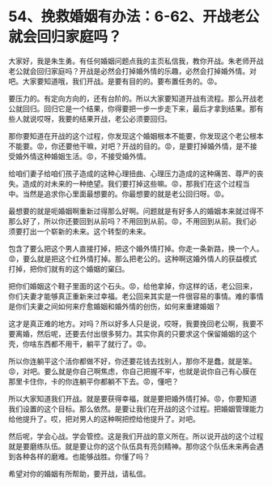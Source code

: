 # 54、挽救婚姻有办法：6-62、开战老公就会回归家庭吗？

大家好，我是朱生勇。有任何婚姻问题点我的主页私信我，教你开战。朱老师开战老公就会回归家庭吗？开战是必然会打掉婚外情的乐趣，必然会打掉婚外情。对吧。大家要知道哦，我们开战。是要有目的的。要布置任务的。😡。

要压力的。有定向方向的，还有台阶的。所以大家要知道开战有流程。那么开战老公就回归。回归它是一个结果，你得要把一步一步走下来，最后才拿到结果。那有些人就说哎呀，我要的结果开战，老公必须要回归。

那你要知道在开战的这个过程，你发现这个婚姻根本不能要，你发现这个老公根本不能要。😡，你还要他干嘛，对吧？开战的目的。😡，是要打掉婚外情，是不接受婚外情这种婚姻生活。😡，不接受婚外情。

给咱们妻子给咱们孩子造成的这种心理扭曲、心理压力造成的这种痛苦、尊严的丧失。造成的对未来的一种绝望。我们要打掉这些嘛。😡，那我们在这个过程当中。当然是追求你心里面最想要的。你最想要的就是老公回归呀。😡。

最想要的就是呃婚姻啊重新过得那么好啊。问题就是有好多人的婚姻本来就过得不那么好了，所以你还要回到从前吗？不用回到从前。😡，不用回到从前。我们必须要打出一个崭新的未来。这个转型的未来。

包含了要么把这个男人直接打掉，把这个婚外情打掉。你走一条新路，换一个人。😡，要么就是把这个红外情打掉。那么把老公的。这种啊这婚外情人的获益模式打掉，把你们就有的这个婚姻的窠臼。

把你们婚姻这个鞋子里面的这个石头。😡，给他拿掉，你这样的话，老公回来，你们夫妻才能够真正重新来过幸福。老公回来其实是一件很容易的事情。难的事情是你们夫妻之间如何来疗愈婚姻和婚外情的创伤，如何来重建婚姻？

这才是真正难的地方。对吗？所以好多人只是说，哎呀，我要挽回老公啊，我要不要离婚，然后呢，还要去付出很多努力。其实你真的只要求这个保留婚姻的这个壳，你啥东西都不用干，躺平了就行了。😡。

所以你连躺平这个活你都做不好，你还要花钱去找别人，那你不是蠢，就是笨。😡，对吧。要么就是你自己啊焦虑，你自己把握不牢，也就是说你自己有心膜在那里卡住你，卡的你连躺平你都躺不下去。😡，懂吧？

所以大家知道我们开战。就是要获得幸福，就是要把婚外情打掉。😡，你要知道我们设置的这个目标。那么依然。是要让我们在开战的这个过程。把婚姻管理能力给他提升了。哎，把对男人的这种啊把控给他提升了。对吧。

然后呢，学会心战。学会管控。这是我们开战的意义所在。所以说开战的这个过程就是要磨练队伍。就是要让你的这个队伍具有亮剑精神。那你这个队伍未来再会遇到各种各样的磨难。也能够战胜。你懂了吗？

希望对你的婚姻有所帮助，要开战，请私信。